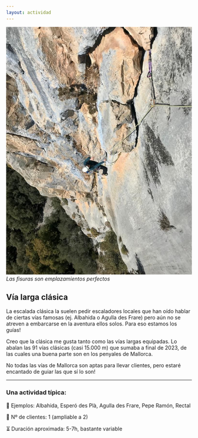 ```yaml
---
layout: actividad
---
```


![Las fisuras son emplazamientos perfectos](./../assets/img/vía-larga-clásica.jpg)
*Las fisuras son emplazamientos perfectos*

## Vía larga clásica
La escalada clásica la suelen pedir escaladores locales que han oído hablar de ciertas vías famosas (ej. Albahida o Agulla des Frare) pero aún no se atreven a embarcarse en la aventura ellos solos. Para eso estamos los guías!

Creo que la clásica me gusta tanto como las vías largas equipadas. Lo abalan las 91 vías clásicas (casi 15.000 m) que sumaba a final de 2023, de las cuales una buena parte son en los penyales de Mallorca.

No todas las vías de Mallorca son aptas para llevar clientes, pero estaré encantado de guiar las que sí lo son!

* * *

### Una actividad típica:<br>
📍 Ejemplos: Albahida, Esperó des Plà, Agulla des Frare, Pepe Ramón, Rectal

👥 Nº de clientes: 1 (ampliable a 2)

⏳ Duración aproximada: 5-7h, bastante variable
